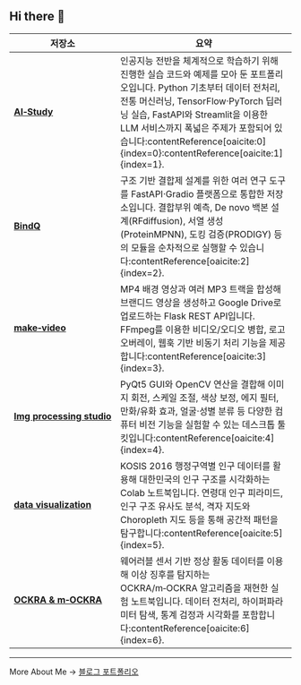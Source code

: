 ## Hi there 👋

| 저장소 | 요약 |
|---|---|
| [**AI‑Study**](https://github.com/peussd55/AI-Study) | 인공지능 전반을 체계적으로 학습하기 위해 진행한 실습 코드와 예제를 모아 둔 포트폴리오입니다. Python 기초부터 데이터 전처리, 전통 머신러닝, TensorFlow·PyTorch 딥러닝 실습, FastAPI와 Streamlit을 이용한 LLM 서비스까지 폭넓은 주제가 포함되어 있습니다:contentReference[oaicite:0]{index=0}:contentReference[oaicite:1]{index=1}. |
| [**BindQ**](https://github.com/peussd55/BindQ) | 구조 기반 결합제 설계를 위한 여러 연구 도구를 FastAPI·Gradio 플랫폼으로 통합한 저장소입니다. 결합부위 예측, De novo 백본 설계(RFdiffusion), 서열 생성(ProteinMPNN), 도킹 검증(PRODIGY) 등의 모듈을 순차적으로 실행할 수 있습니다:contentReference[oaicite:2]{index=2}. |
| [**make‑video**](https://github.com/peussd55/make-video) | MP4 배경 영상과 여러 MP3 트랙을 합성해 브랜디드 영상을 생성하고 Google Drive로 업로드하는 Flask REST API입니다. FFmpeg를 이용한 비디오/오디오 병합, 로고 오버레이, 웹훅 기반 비동기 처리 기능을 제공합니다:contentReference[oaicite:3]{index=3}. |
| [**Img processing studio**](https://github.com/peussd55/Img_processing_studio) | PyQt5 GUI와 OpenCV 연산을 결합해 이미지 회전, 스케일 조절, 색상 보정, 에지 필터, 만화/유화 효과, 얼굴·성별 분류 등 다양한 컴퓨터 비전 기능을 실험할 수 있는 데스크톱 툴킷입니다:contentReference[oaicite:4]{index=4}. |
| [**data visualization**](https://github.com/peussd55/data_visualization) | KOSIS 2016 행정구역별 인구 데이터를 활용해 대한민국의 인구 구조를 시각화하는 Colab 노트북입니다. 연령대 인구 피라미드, 인구 구조 유사도 분석, 격자 지도와 Choropleth 지도 등을 통해 공간적 패턴을 탐구합니다:contentReference[oaicite:5]{index=5}. |
| [**OCKRA & m‑OCKRA**](https://github.com/peussd55/OCKRA_mOCKRA) | 웨어러블 센서 기반 정상 활동 데이터를 이용해 이상 징후를 탐지하는 OCKRA/m‑OCKRA 알고리즘을 재현한 실험 노트북입니다. 데이터 전처리, 하이퍼파라미터 탐색, 통계 검정과 시각화를 포함합니다:contentReference[oaicite:6]{index=6}. |

---

More About Me -> [블로그 포트폴리오](https://peussd55.github.io/)
